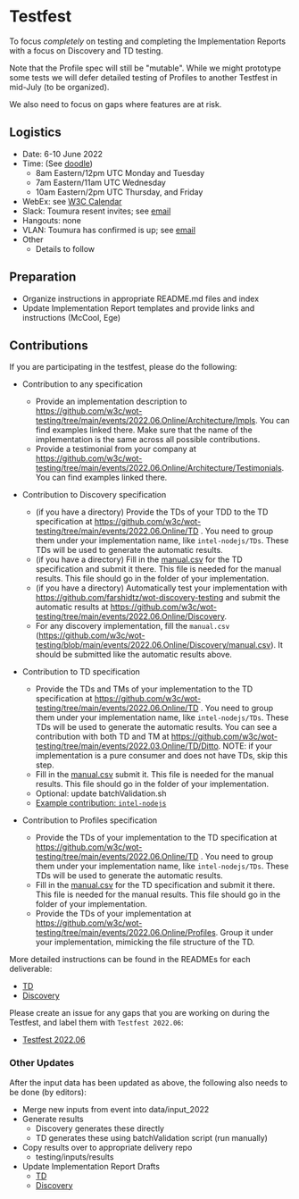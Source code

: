 # Testfest
To focus *completely* on testing and completing the Implementation Reports with a focus on Discovery and TD testing.

Note that the Profile spec will still be "mutable".  While we might prototype some tests we will defer detailed testing of Profiles to another
Testfest in mid-July (to be organized).

We also need to focus on gaps where features are at risk.

## Logistics
* Date: 6-10 June 2022
* Time: (See [doodle](https://doodle.com/meeting/participate/id/bmZp0L3d))
   - 8am Eastern/12pm UTC Monday and Tuesday
   - 7am Eastern/11am UTC Wednesday
   - 10am Eastern/2pm UTC Thursday, and Friday
* WebEx: see [W3C Calendar](https://www.w3.org/groups/wg/wot/calendar)
* Slack: Toumura resent invites; see [email](https://lists.w3.org/Archives/Member/member-wot-ig/2022May/0009.html)
* Hangouts: none
* VLAN: Toumura has confirmed is up; see [email](https://lists.w3.org/Archives/Member/member-wot-ig/2022May/0009.html)
* Other
   - Details to follow

## Preparation
- Organize instructions in appropriate README.md files and index 
- Update Implementation Report templates and provide links and instructions (McCool, Ege)

## Contributions

If you are participating in the testfest, please do the following:

- Contribution to any specification
  - Provide an implementation description to https://github.com/w3c/wot-testing/tree/main/events/2022.06.Online/Architecture/Impls. You can find examples linked there. Make sure that the name of the implementation is the same across all possible contributions.
  - Provide a testimonial from your company at https://github.com/w3c/wot-testing/tree/main/events/2022.06.Online/Architecture/Testimonials. You can find examples linked there.

- Contribution to Discovery specification
  - (if you have a directory) Provide the TDs of your TDD to the TD specification at https://github.com/w3c/wot-testing/tree/main/events/2022.06.Online/TD . You need to group them under your implementation name, like `intel-nodejs/TDs`. These TDs will be used to generate the automatic results.
  - (if you have a directory) Fill in the [manual.csv](https://github.com/w3c/wot-testing/blob/main/events/2022.06.Online/TD/manual.csv) for the TD specification and submit it there. This file is needed for the manual results. This file should go in the folder of your implementation.
  - (if you have a directory) Automatically test your implementation with https://github.com/farshidtz/wot-discovery-testing and submit the automatic results at https://github.com/w3c/wot-testing/tree/main/events/2022.06.Online/Discovery. 
  - For any discovery implementation, fill the `manual.csv` (https://github.com/w3c/wot-testing/blob/main/events/2022.06.Online/Discovery/manual.csv). It should be submitted like the automatic results above.

- Contribution to TD specification
  - Provide the TDs and TMs of your implementation to the TD specification at https://github.com/w3c/wot-testing/tree/main/events/2022.06.Online/TD . You need to group them under your implementation name, like `intel-nodejs/TDs`. These TDs will be used to generate the automatic results. You can see a contribution with both TD and TM at https://github.com/w3c/wot-testing/tree/main/events/2022.03.Online/TD/Ditto.  NOTE: if your implementation is a pure consumer and does not have TDs, skip this step.
  - Fill in the [manual.csv](https://github.com/w3c/wot-testing/blob/main/events/2022.06.Online/TD/manual.csv) submit it. This file is needed for the manual results. This file should go in the folder of your implementation.
  - Optional: update batchValidation.sh
  - [Example contribution: `intel-nodejs`](https://github.com/w3c/wot-testing/pull/312)

- Contribution to Profiles specification
  - Provide the TDs of your implementation to the TD specification at https://github.com/w3c/wot-testing/tree/main/events/2022.06.Online/TD . You need to group them under your implementation name, like `intel-nodejs/TDs`. These TDs will be used to generate the automatic results.
  - Fill in the [manual.csv](https://github.com/w3c/wot-testing/blob/main/events/2022.06.Online/TD/manual.csv) for the TD specification and submit it there. This file is needed for the manual results. This file should go in the folder of your implementation.
  - Provide the TDs of your implementation at https://github.com/w3c/wot-testing/tree/main/events/2022.06.Online/Profiles. Group it under your implementation, mimicking the file structure of the TD.

More detailed instructions can be found in the READMEs for each deliverable:
- [TD](TD/README.md)
- [Discovery](Discovery/README.md)

Please create an issue for any gaps that you are working on during the Testfest, and label them with `Testfest 2022.06`:
- [Testfest 2022.06](https://github.com/w3c/wot-testing/labels/Testfest%202022.06)

### Other Updates 
After the input data has been updated as above, the following also needs to be done (by editors):

- Merge new inputs from event into data/input_2022
- Generate results
    - Discovery generates these directly
    - TD generates these using batchValidation script (run manually)
- Copy results over to appropriate delivery repo
    - testing/inputs/results
- Update Implementation Report Drafts
    - [TD](https://github.com/w3c/wot-thing-description/pull/1522)
    - [Discovery](https://github.com/w3c/wot-discovery/pull/331)





